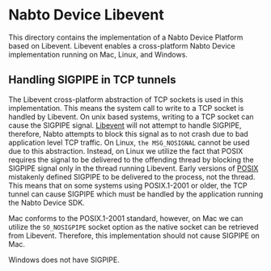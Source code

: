 # Nabto Device Libevent

This directory contains the implementation of a Nabto Device Platform based on Libevent. Libevent
enables a cross-platform Nabto Device implementation running on Mac, Linux, and Windows.

## Handling SIGPIPE in TCP tunnels
The Libevent cross-platform abstraction of TCP sockets is used in this implementation. This means
the system call to write to a TCP socket is handled by Libevent. On unix based systems, writing to a
TCP socket can cause the SIGPIPE signal. [Libevent](https://sourceforge.net/p/levent/bugs/148/) will
not attempt to handle SIGPIPE, therefore, Nabto attempts to block this signal as to not crash due to
bad application level TCP traffic. On Linux, `the MSG_NOSIGNAL` cannot be used due to this
abstraction. Instead, on Linux we utilize the fact that POSIX requires the signal to be delivered to
the offending thread by blocking the SIGPIPE signal only in the thread running Libevent. Early
versions of [POSIX](https://groups.google.com/g/comp.unix.programmer/c/dl92lzBXwjw/m/qrBkCEv4YyYJ)
mistakenly defined SIGPIPE to be delivered to the process, not the thread. This means that on some
systems using POSIX.1-2001 or older, the TCP tunnel can cause SIGPIPE which must be handled by the
application running the Nabto Device SDK.

Mac conforms to the POSIX.1-2001 standard, however, on Mac we can utilize the `SO_NOSIGPIPE` socket
option as the native socket can be retrieved from Libevent. Therefore, this implementation should
not cause SIGPIPE on Mac.

Windows does not have SIGPIPE.

